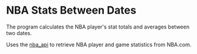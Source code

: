# NBA Stats Between Dates

The program calculates the NBA player's stat totals and averages between two dates.

Uses the [nba_api](https://github.com/swar/nba_api/tree/master) to retrieve NBA player and game statistics from NBA.com.